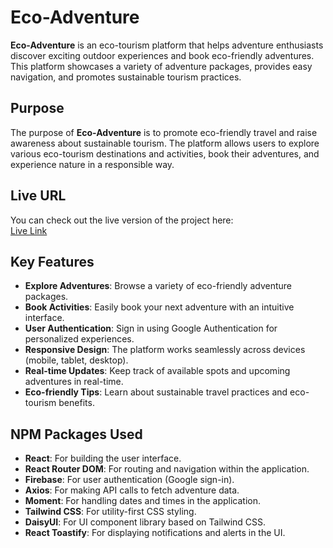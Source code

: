 # Eco-Adventure

**Eco-Adventure** is an eco-tourism platform that helps adventure enthusiasts discover exciting outdoor experiences and book eco-friendly adventures. This platform showcases a variety of adventure packages, provides easy navigation, and promotes sustainable tourism practices.

## Purpose
The purpose of **Eco-Adventure** is to promote eco-friendly travel and raise awareness about sustainable tourism. The platform allows users to explore various eco-tourism destinations and activities, book their adventures, and experience nature in a responsible way.

## Live URL
You can check out the live version of the project here:  
<a href="https://ecoadventureexpo32.surge.sh">Live Link</a>

## Key Features
- **Explore Adventures**: Browse a variety of eco-friendly adventure packages.
- **Book Activities**: Easily book your next adventure with an intuitive interface.
- **User Authentication**: Sign in using Google Authentication for personalized experiences.
- **Responsive Design**: The platform works seamlessly across devices (mobile, tablet, desktop).
- **Real-time Updates**: Keep track of available spots and upcoming adventures in real-time.
- **Eco-friendly Tips**: Learn about sustainable travel practices and eco-tourism benefits.

## NPM Packages Used
- **React**: For building the user interface.
- **React Router DOM**: For routing and navigation within the application.
- **Firebase**: For user authentication (Google sign-in).
- **Axios**: For making API calls to fetch adventure data.
- **Moment**: For handling dates and times in the application.
- **Tailwind CSS**: For utility-first CSS styling.
- **DaisyUI**: For UI component library based on Tailwind CSS.
- **React Toastify**: For displaying notifications and alerts in the UI.


